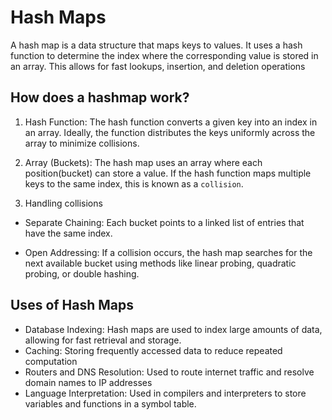 # Hash Maps

A hash map is a data structure that maps keys to values. It uses a hash function to determine the index where the corresponding value is stored in an array. This allows for fast lookups, insertion, and deletion operations

## How does a hashmap work?
1. Hash Function:
The hash function converts a given key into an index in an array.
Ideally, the function distributes the keys uniformly across the array to minimize collisions.

2. Array (Buckets):
The hash map uses an array where each position(bucket) can store a value.
If the hash function maps multiple keys to the same index, this is known as a `collision`.

3. Handling collisions
- Separate Chaining: Each bucket points to a linked list of entries that have the same index.

- Open Addressing: If a collision occurs, the hash map searches for the next available bucket using methods like linear probing, quadratic probing, or double hashing.


## Uses of Hash Maps
- Database Indexing: Hash maps are used to index large amounts of data, allowing for fast retrieval and storage.
- Caching: Storing frequently accessed data to reduce repeated computation
- Routers and DNS Resolution: Used to route internet traffic and resolve domain names to IP addresses
- Language Interpretation: Used in compilers and interpreters to store variables and functions in a symbol table.

